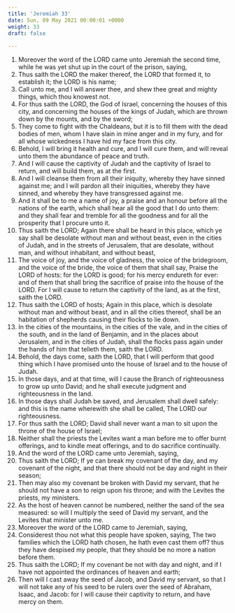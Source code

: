 ```yaml
---
title: 'Jeremiah 33'
date: Sun, 09 May 2021 00:00:01 +0000
weight: 33
draft: false
  
---
```


1. Moreover the word of the LORD came unto Jeremiah the second time, while he was yet shut up in the court of the prison, saying,
2. Thus saith the LORD the maker thereof, the LORD that formed it, to establish it; the LORD is his name;
3. Call unto me, and I will answer thee, and shew thee great and mighty things, which thou knowest not.
4. For thus saith the LORD, the God of Israel, concerning the houses of this city, and concerning the houses of the kings of Judah, which are thrown down by the mounts, and by the sword;
5. They come to fight with the Chaldeans, but it is to fill them with the dead bodies of men, whom I have slain in mine anger and in my fury, and for all whose wickedness I have hid my face from this city.
6. Behold, I will bring it health and cure, and I will cure them, and will reveal unto them the abundance of peace and truth.
7. And I will cause the captivity of Judah and the captivity of Israel to return, and will build them, as at the first.
8. And I will cleanse them from all their iniquity, whereby they have sinned against me; and I will pardon all their iniquities, whereby they have sinned, and whereby they have transgressed against me.
9. And it shall be to me a name of joy, a praise and an honour before all the nations of the earth, which shall hear all the good that I do unto them: and they shall fear and tremble for all the goodness and for all the prosperity that I procure unto it.
10. Thus saith the LORD; Again there shall be heard in this place, which ye say shall be desolate without man and without beast, even in the cities of Judah, and in the streets of Jerusalem, that are desolate, without man, and without inhabitant, and without beast,
11. The voice of joy, and the voice of gladness, the voice of the bridegroom, and the voice of the bride, the voice of them that shall say, Praise the LORD of hosts: for the LORD is good; for his mercy endureth for ever: and of them that shall bring the sacrifice of praise into the house of the LORD. For I will cause to return the captivity of the land, as at the first, saith the LORD.
12. Thus saith the LORD of hosts; Again in this place, which is desolate without man and without beast, and in all the cities thereof, shall be an habitation of shepherds causing their flocks to lie down.
13. In the cities of the mountains, in the cities of the vale, and in the cities of the south, and in the land of Benjamin, and in the places about Jerusalem, and in the cities of Judah, shall the flocks pass again under the hands of him that telleth them, saith the LORD.
14. Behold, the days come, saith the LORD, that I will perform that good thing which I have promised unto the house of Israel and to the house of Judah.
15. In those days, and at that time, will I cause the Branch of righteousness to grow up unto David; and he shall execute judgment and righteousness in the land.
16. In those days shall Judah be saved, and Jerusalem shall dwell safely: and this is the name wherewith she shall be called, The LORD our righteousness.
17. For thus saith the LORD; David shall never want a man to sit upon the throne of the house of Israel;
18. Neither shall the priests the Levites want a man before me to offer burnt offerings, and to kindle meat offerings, and to do sacrifice continually.
19. And the word of the LORD came unto Jeremiah, saying,
20. Thus saith the LORD; If ye can break my covenant of the day, and my covenant of the night, and that there should not be day and night in their season;
21. Then may also my covenant be broken with David my servant, that he should not have a son to reign upon his throne; and with the Levites the priests, my ministers.
22. As the host of heaven cannot be numbered, neither the sand of the sea measured: so will I multiply the seed of David my servant, and the Levites that minister unto me.
23. Moreover the word of the LORD came to Jeremiah, saying,
24. Considerest thou not what this people have spoken, saying, The two families which the LORD hath chosen, he hath even cast them off? thus they have despised my people, that they should be no more a nation before them.
25. Thus saith the LORD; If my covenant be not with day and night, and if I have not appointed the ordinances of heaven and earth;
26. Then will I cast away the seed of Jacob, and David my servant, so that I will not take any of his seed to be rulers over the seed of Abraham, Isaac, and Jacob: for I will cause their captivity to return, and have mercy on them.
